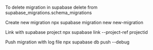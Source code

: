 To delete migration in supabase
delete from supabase_migrations.schema_migrations

Create new migration
npx supabase migration new new-migration

Link with supabase project
npx supabase link --project-ref projectid

Push migration with log file
npx supabase db push --debug